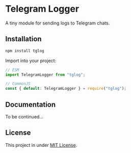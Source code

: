 # Telegram Logger

A tiny module for sending logs to Telegram chats.

## Installation

```bash
npm install tglog
```

Import into your project:

```js
// ESM
import TelegramLogger from "tglog";
```

```js
// CommonJS
const { default: TelegramLogger } = require("tglog");
```

## Documentation

To be continued...

## License

This project in under [MIT License](./LICENSE).
